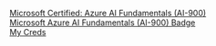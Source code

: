 [Microsoft Certified: Azure AI Fundamentals (AI-900)](https://github.com/user-attachments/assets/7d8af53a-be87-433e-8714-4c22704bed86)
<br>
[Microsoft Azure AI Fundamentals (AI-900) Badge](https://www.credly.com/badges/36e11ac7-907f-4b67-9b93-441828f12af8/public_url)
<br>
[My Creds]( https://www.linkedin.com/feed/update/urn:li:activity:7274173485147394048)
